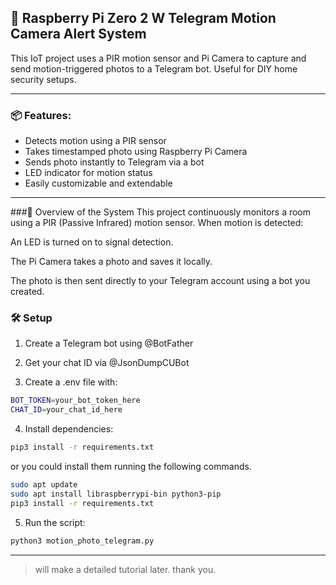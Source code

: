 ## 🔔 Raspberry Pi Zero 2 W Telegram Motion Camera Alert System

This IoT project uses a PIR motion sensor and Pi Camera to capture and send motion-triggered photos to a Telegram bot. Useful for DIY home security setups.

---
### 📦 Features:
* Detects motion using a PIR sensor
* Takes timestamped photo using Raspberry Pi Camera
* Sends photo instantly to Telegram via a bot
* LED indicator for motion status
* Easily customizable and extendable
---

###📘 Overview of the System
This project continuously monitors a room using a PIR (Passive Infrared) motion sensor. When motion is detected:

An LED is turned on to signal detection.

The Pi Camera takes a photo and saves it locally.

The photo is then sent directly to your Telegram account using a bot you created.

### 🛠️ Setup
1. Create a Telegram bot using @BotFather

2. Get your chat ID via @JsonDumpCUBot

3. Create a .env file with:
```bash
BOT_TOKEN=your_bot_token_here
CHAT_ID=your_chat_id_here
```
4. Install dependencies:
```bash
pip3 install -r requirements.txt
```

or you could install them running the following commands.
```bash
sudo apt update
sudo apt install libraspberrypi-bin python3-pip
pip3 install -r requirements.txt
```

5. Run the script:
```bash
python3 motion_photo_telegram.py
```

---
> will make a detailed tutorial later. thank you.